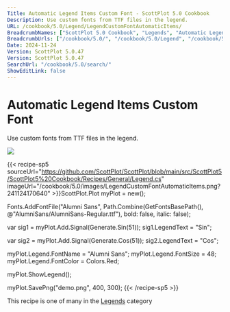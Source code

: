 ```yaml
---
Title: Automatic Legend Items Custom Font - ScottPlot 5.0 Cookbook
Description: Use custom fonts from TTF files in the legend.
URL: /cookbook/5.0/Legend/LegendCustomFontAutomaticItems/
BreadcrumbNames: ["ScottPlot 5.0 Cookbook", "Legends", "Automatic Legend Items Custom Font"]
BreadcrumbUrls: ["/cookbook/5.0/", "/cookbook/5.0/Legend", "/cookbook/5.0/Legend/LegendCustomFontAutomaticItems"]
Date: 2024-11-24
Version: ScottPlot 5.0.47
Version: ScottPlot 5.0.47
SearchUrl: "/cookbook/5.0/search/"
ShowEditLink: false
---
```



<div class='d-flex align-items-center mt-5'>
<h1 class='me-2 text-dark my-0 border-0'>Automatic Legend Items Custom Font</h1>
</div>

Use custom fonts from TTF files in the legend.

[![](/cookbook/5.0/images/LegendCustomFontAutomaticItems.png?241124170640)](/cookbook/5.0/images/LegendCustomFontAutomaticItems.png?241124170640)

{{< recipe-sp5 sourceUrl="https://github.com/ScottPlot/ScottPlot/blob/main/src/ScottPlot5/ScottPlot5%20Cookbook/Recipes/General/Legend.cs" imageUrl="/cookbook/5.0/images/LegendCustomFontAutomaticItems.png?241124170640" >}}ScottPlot.Plot myPlot = new();

Fonts.AddFontFile("Alumni Sans", Path.Combine(GetFontsBasePath(), @"AlumniSans/AlumniSans-Regular.ttf"), bold: false, italic: false);

var sig1 = myPlot.Add.Signal(Generate.Sin(51));
sig1.LegendText = "Sin";

var sig2 = myPlot.Add.Signal(Generate.Cos(51));
sig2.LegendText = "Cos";

myPlot.Legend.FontName = "Alumni Sans";
myPlot.Legend.FontSize = 48;
myPlot.Legend.FontColor = Colors.Red;

myPlot.ShowLegend();

myPlot.SavePng("demo.png", 400, 300);
{{< /recipe-sp5 >}}

<div class='my-5 text-center'>This recipe is one of many in the <a href='/cookbook/5.0/Legend'>Legends</a> category</div>


